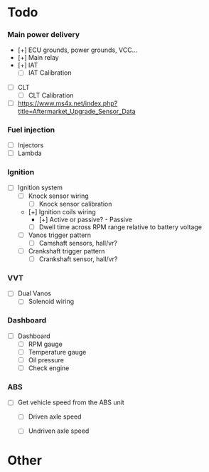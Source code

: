 # Todo

### Main power delivery
- [+] ECU grounds, power grounds, VCC...
- [+] Main relay
- [+] IAT
	- [ ] IAT Calibration
- [ ] CLT
	- [ ] CLT Calibration
- [ ] https://www.ms4x.net/index.php?title=Aftermarket_Upgrade_Sensor_Data

### Fuel injection
- [ ] Injectors
- [ ] Lambda

### Ignition
- [ ] Ignition system
	- [ ] Knock sensor wiring
		- [ ] Knock sensor calibration
	- [+] Ignition coils wiring
		- [+] Active or passive? - Passive
		- [ ] Dwell time across RPM range relative to battery voltage
	- [ ] Vanos trigger pattern
		- [ ] Camshaft sensors, hall/vr?
	- [ ] Crankshaft trigger pattern
		- [ ] Crankshaft sensor, hall/vr?

### VVT
- [ ] Dual Vanos
	- [ ] Solenoid wiring

### Dashboard
- [ ] Dashboard
	- [ ] RPM gauge
	- [ ] Temperature gauge
	- [ ] Oil pressure
	- [ ] Check engine

### ABS
- [ ] Get vehicle speed from the ABS unit
	- [ ] Driven axle speed
	- [ ] Undriven axle speed


# Other

